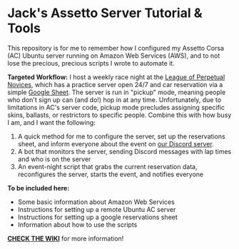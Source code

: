 # Jack's Assetto Server Tutorial & Tools
This repository is for me to remember how I configured my Assetto Corsa (AC) Ubuntu server running on Amazon Web Services (AWS), and to not lose the precious, precious scripts I wrote to automate it. 

**Targeted Workflow:** I host a weekly race night at the [League of Perpetual Novices](https://discord.me/LoPeN), which has a practice server open 24/7 and car reservation via a simple [Google Sheet](https://www.google.ca/sheets/about/). The server is run in "pickup" mode, meaning people who don't sign up can (and do!) hop in at any time. Unfortunately, due to limitations in AC's server code, pickup mode precludes assigning specific skins, ballasts, or restrictors to specific people. Combine this with how busy I am, and I want the following:
 1. A quick method for me to configure the server, set up the reservations sheet, and inform everyone about the event on [our Discord server](https://discord.me/LoPeN).
 2. A bot that monitors the server, sending Discord messages with lap times and who is on the server
 3. An event-night script that grabs the current reservation data, reconfigures the server, starts the event, and notifies everyone

**To be included here:**
 * Some basic information about Amazon Web Services
 * Instructions for setting up a remote Ubuntu AC server
 * Instructions for setting up a google reservations sheet
 * Information about how to use the scripts

**[CHECK THE WIKI](https://github.com/jaxankey/Jax-Assetto-Tools/wiki)** for more information!
